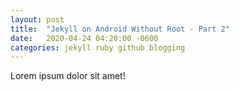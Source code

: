 ```yaml
---
layout: post
title:  "Jekyll on Android Without Root - Part 2"
date:   2020-04-24 04:20:00 -0600
categories: jekyll ruby github blogging
---
```

Lorem ipsum dolor sit amet!
